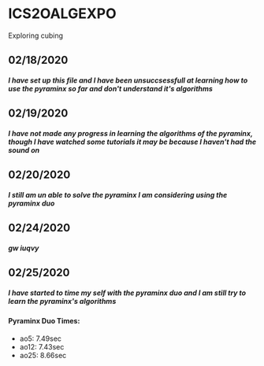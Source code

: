 # ICS2OALGEXPO
Exploring cubing

<h2>
02/18/2020
 

##### I have set up this file and I have been unsuccsessfull at learning how to use the pyraminx so far and don't understand it's algorithms

## 02/19/2020

##### I have not made any progress in learning the algorithms of the pyraminx, though I have watched some tutorials it may be because I haven't had the sound on

## 02/20/2020

##### I still am un able to solve the pyraminx I am considering using the pyraminx duo

## 02/24/2020

##### gw iuqvy

## 02/25/2020

##### I have started to time my self with the pyraminx duo and I am still try to learn the pyraminx's algorithms
#### Pyraminx Duo Times:
* ao5: 7.49sec
* ao12: 7.43sec
* ao25: 8.66sec
